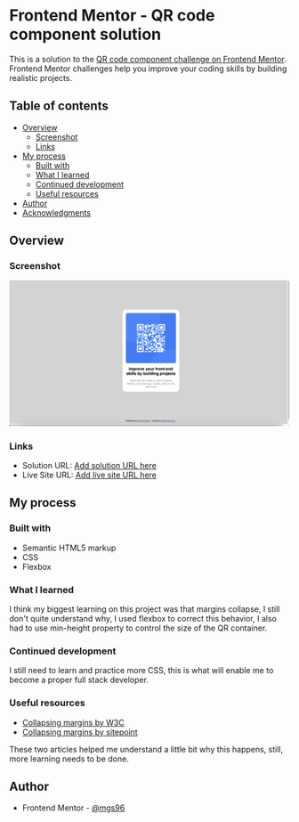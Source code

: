 # Frontend Mentor - QR code component solution

This is a solution to the [QR code component challenge on Frontend Mentor](https://www.frontendmentor.io/challenges/qr-code-component-iux_sIO_H). Frontend Mentor challenges help you improve your coding skills by building realistic projects.

## Table of contents

- [Overview](#overview)
  - [Screenshot](#screenshot)
  - [Links](#links)
- [My process](#my-process)
  - [Built with](#built-with)
  - [What I learned](#what-i-learned)
  - [Continued development](#continued-development)
  - [Useful resources](#useful-resources)
- [Author](#author)
- [Acknowledgments](#acknowledgments)

## Overview

### Screenshot

![Screenshot](./screenshot.png)

### Links

- Solution URL: [Add solution URL here](https://your-solution-url.com)
- Live Site URL: [Add live site URL here](https://your-live-site-url.com)

## My process

### Built with

- Semantic HTML5 markup
- CSS
- Flexbox

### What I learned

I think my biggest learning on this project was that margins collapse, I still don't quite understand why, I used flexbox to correct this behavior, I also had to use min-height property to control the size of the QR container.

### Continued development

I still need to learn and practice more CSS, this is what will enable me to become a proper full stack developer.

### Useful resources

- [Collapsing margins by W3C](https://www.w3.org/TR/CSS21/box.html#collapsing-margins)
- [Collapsing margins by sitepoint](https://www.sitepoint.com/collapsing-margins/)

These two articles helped me understand a little bit why this happens, still, more learning needs to be done.

## Author

- Frontend Mentor - [@mgs96](https://www.frontendmentor.io/profile/mgs96)
